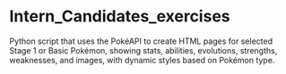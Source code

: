 # Intern_Candidates_exercises
Python script that uses the PokéAPI to create HTML pages for selected Stage 1 or Basic Pokémon, showing stats, abilities, evolutions, strengths, weaknesses, and images, with dynamic styles based on Pokémon type.

